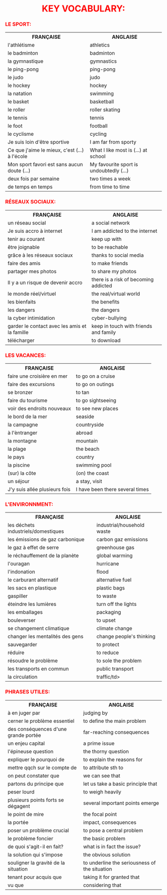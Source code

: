 <h1 align="center">
  <b style="color:red;">KEY VOCABULARY:</b><br>
</h1>


<h3 align="left">
  <b style="color:red;">LE SPORT:</b><br>
</h3>
<table>
  <tr><th>FRANÇAISE</th><th>ANGLAISE</th></tr>
  <tr><td>l'athlétisme</td><td>athletics</td></tr>
  <tr><td>le badminton</td><td>badminton</td></tr>
  <tr><td>la gymnastique</td><td>gymnastics</td></tr>
  <tr><td>le ping-pong</td><td>ping-pong</td></tr>
  <tr><td>le judo</td><td>judo</td></tr>
  <tr><td>le hockey</td><td>hockey</td></tr>
  <tr><td>la natation</td><td>swimming</td></tr>
  <tr><td>le basket</td><td>basketball</td></tr>
  <tr><td>le roller</td><td>roller skating</td></tr>
  <tr><td>le tennis</td><td>tennis</td></tr>
  <tr><td>le foot</td><td>football</td></tr>
  <tr><td>le cyclisme</td><td>cycling</td></tr>
  <tr><td>Je suis loin d'être sportive</td><td>I am far from sporty</td></tr>
  <tr><td>Ce que j'aime le mieux, c'est (...) à l'école</td><td>What I like most is (...) at school</td></tr>
  <tr><td>Mon sport favori est sans aucun doute (...)</td><td>My favourite sport is undoubtedly (...)</td></tr>
  <tr><td>deux fois par semaine</td><td>two times a week</td></tr>
  <tr><td>de temps en temps</td><td>from time to time</td></tr>
  


<table>
  <tr><th>FRANÇAISE</th><th>ANGLAISE</th></tr>
  <tr><td>un réseau social</td><td>a social network</td></tr>
  <tr><td>Je suis accro à internet</td><td>I am addicted to the internet</td></tr>
  <tr><td>tenir au courant</td><td>keep up with</td></tr>
  <tr><td>être joignable</td><td>to be reachable</td></tr>
  <tr><td>grâce à les réseaux sociaux</td><td>thanks to social media</td></tr>
  <tr><td>faire des amis</td><td>to make friends</td></tr>
  <tr><td>partager mes photos</td><td>to share my photos</td></tr>
  <tr><td>Il y a un risque de devenir accro</td><td>there is a risk of becoming addicted</td></tr>
  <tr><td>le monde réel/virtuel</td><td>the real/virtual world</td></tr>
  <tr><td>les bienfaits</td><td>the benefits</td></tr>
  <tr><td>les dangers</td><td>the dangers</td></tr>
  <tr><td>la cyber intimidation</td><td>cyber-bullying</td></tr>
  <tr><td>garder le contact avec les amis et la famille</td><td>keep in touch with friends and family</td></tr>
  <tr><td>télécharger</td><td>to download</td></tr>
<h3 align="left">
  <b style="color:red;">RÉSEAUX SOCIAUX:</b><br>
</h3>
  
<table>
  <tr><th>FRANÇAISE</th><th>ANGLAISE</th></tr>
  <tr><td>faire une croisière en mer</td><td>to go on a cruise</td></tr>
  <tr><td>faire des excursions</td><td>to go on outings</td></tr>
  <tr><td>se bronzer</td><td>to tan</td></tr>
  <tr><td>faire du tourisme</td><td>to go sightseeing</td></tr>
  <tr><td>voir des endroits nouveaux</td><td>to see new places</td></tr>
  <tr><td>le bord de la mer</td><td>seaside</td></tr>
  <tr><td>la campagne</td><td>countryside</td></tr>
  <tr><td>à l'èntranger</td><td>abroad</td></tr>
  <tr><td>la montagne</td><td>mountain</td></tr>
  <tr><td>la plage</td><td>the beach</td></tr>
  <tr><td>le pays</td><td>country</td></tr>
  <tr><td>la piscine</td><td>swimming pool</td></tr>
  <tr><td>(sur) la côte</td><td>(on) the coast</td></tr>
  <tr><td>un séjour</td><td>a stay, visit</td></tr>
  <tr><td>J'y suis allée plusieurs fois</td><td>I have been there several times</td></tr>
<h3 align="left">
  <b style="color:red;">LES VACANCES:</b><br>
</h3>


<table>
  <tr><th>FRANÇAISE</th><th>ANGLAISE</th></tr>
  <tr><td>les déchets industriels/domestiques</td><td>industrial/household waste</td></tr>
  <tr><td>les émissions de gaz carbonique</td><td>carbon gaz emissions</td></tr>
  <tr><td>le gaz à effet de serre</td><td>greenhouse gas</td></tr>
  <tr><td>le réchauffement de la planète</td><td>global warming</td></tr>
  <tr><td>l'ouragan</td><td>hurricane</td></tr>
  <tr><td>l'indonation</td><td>flood</td></tr>
  <tr><td>le carburant alternatif</td><td>alternative fuel</td></tr>
  <tr><td>les sacs en plastique</td><td>plastic bags</td></tr>
  <tr><td>gaspiller</td><td>to waste</td></tr>
  <tr><td>éteindre les lumières</td><td>turn off the lights</td></tr>
  <tr><td>les emballages</td><td>packaging</td></tr>
  <tr><td>bouleverser</td><td>to upset</td></tr>
  <tr><td>se changement climatique</td><td>climate change</td></tr>
  <tr><td>changer les mentalités des gens</td><td>change people's thinking</td></tr>
  <tr><td>sauvegarder</td><td>to protect</td></tr>
  <tr><td>réduire</td><td>to reduce</td></tr>
  <tr><td>résoudre le problème</td><td>to sole the problem</td></tr>
  <tr><td>les transports en commun</td><td>public transport</td></tr>
  <tr><td>la circulation</td><td>traffic/td></tr>
<h3 align="left">
  <b style="color:red;">L'ENVIRONNMENT:</b><br>
</h3>
  
  

<table>
  <tr><th>FRANÇAISE</th><th>ANGLAISE</th></tr>
  <tr><td>à en juger par</td><td>judging by</td></tr>
  <tr><td>cerner le problème essentiel</td><td>to define the main problem</td></tr>
  <tr><td>des conséquences d'une grande portée</td><td>far-reaching consequences</td></tr>
  <tr><td>un enjeu capital</td><td>a prime issue</td></tr>
  <tr><td>l'épineuse question</td><td>the thorny question</td></tr>
  <tr><td>expliquer le pourquoi de</td><td>to explain the reasons for</td></tr>
  <tr><td>mettre qqch sur le compte de</td><td>to attribute sth to</td></tr>
  <tr><td>on peut constater que</td><td>we can see that</td></tr>
  <tr><td>partons du principe que</td><td>let us take a basic principle that</td></tr>
  <tr><td>peser lourd</td><td>to weigh heavily</td></tr>
  <tr><td>plusieurs points forts se dégagent</td><td>several important points emerge</td></tr>
  <tr><td>le point de mire</td><td>the focal point</td></tr>
  <tr><td>la portée</td><td>impact, consequences</td></tr>
  <tr><td>poser un problème crucial</td><td>to pose a central problem</td></tr>
  <tr><td>le problème foncier</td><td>the basic problem</td></tr>
  <tr><td>de quoi s'agit-il en fait?</td><td>what is in fact the issue?</td></tr>
  <tr><td>la solution qui s'impose</td><td>the obvious solution</td></tr>
  <tr><td>souligner la gravité de la situation</td><td>to underline the seriousness of the situation</td></tr>
  <tr><td>tenant pour acquis que</td><td>taking it for granted that</td></tr>
  <tr><td>vu que</td><td>considering that</td></tr>
  <h3 align="left">
  <b style="color:red;">PHRASES UTILES:</b><br>
</h3>



